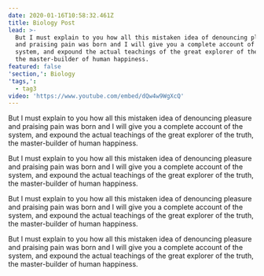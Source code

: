 ```yaml
---
date: 2020-01-16T10:58:32.461Z
title: Biology Post
lead: >-
  But I must explain to you how all this mistaken idea of denouncing pleasure
  and praising pain was born and I will give you a complete account of the
  system, and expound the actual teachings of the great explorer of the truth,
  the master-builder of human happiness.
featured: false
'section,': Biology
'tags,':
  - tag3
video: 'https://www.youtube.com/embed/dQw4w9WgXcQ'
---
```

But I must explain to you how all this mistaken idea of denouncing pleasure and praising pain was born and I will give you a complete account of the system, and expound the actual teachings of the great explorer of the truth, the master-builder of human happiness.

But I must explain to you how all this mistaken idea of denouncing pleasure and praising pain was born and I will give you a complete account of the system, and expound the actual teachings of the great explorer of the truth, the master-builder of human happiness.

But I must explain to you how all this mistaken idea of denouncing pleasure and praising pain was born and I will give you a complete account of the system, and expound the actual teachings of the great explorer of the truth, the master-builder of human happiness.

But I must explain to you how all this mistaken idea of denouncing pleasure and praising pain was born and I will give you a complete account of the system, and expound the actual teachings of the great explorer of the truth, the master-builder of human happiness.
